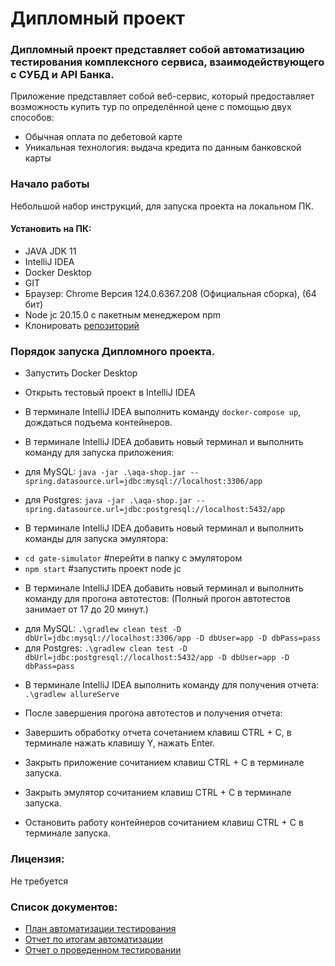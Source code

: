 # Дипломный проект

### Дипломный проект представляет собой автоматизацию тестирования комплексного сервиса, взаимодействующего с СУБД и API Банка.

Приложение представляет собой веб-сервис, который предоставляет возможность купить тур по определённой цене с помощью
двух способов:

* Обычная оплата по дебетовой карте
* Уникальная технология: выдача кредита по данным банковской карты

### Начало работы

Небольшой набор инструкций, для запуска проекта на локальном ПК.

#### Установить на ПК:

* JAVA JDK 11
* IntelliJ IDEA
* Docker Desktop
* GIT
* Браузер: Chrome Версия 124.0.6367.208 (Официальная сборка), (64 бит)
* Node jc 20.15.0 с пакетным менеджером npm
* Клонировать [репозиторий](https://github.com/raosipova/diplomQA)

### Порядок запуска Дипломного проекта.

* Запустить Docker Desktop

* Открыть тестовый проект в IntelliJ IDEA

* В терминале IntelliJ IDEA выполнить команду `docker-compose up`, дождаться подъема контейнеров.

* В терминале IntelliJ IDEA добавить новый терминал и выполнить команду для запуска приложения:

- для MySQL: `java -jar .\aqa-shop.jar --spring.datasource.url=jdbc:mysql://localhost:3306/app`

- для Postgres: `java -jar .\aqa-shop.jar --spring.datasource.url=jdbc:postgresql://localhost:5432/app`

* В терминале IntelliJ IDEA добавить новый терминал и выполнить команды для запуска эмулятора:

- `cd gate-simulator` #перейти в папку с эмулятором
- `npm start` #запустить проект node jc

* В терминале IntelliJ IDEA добавить новый терминал и выполнить команду для прогона автотестов: (Полный прогон
  автотестов занимает от 17 до 20 минут.)

- для MySQL: `.\gradlew clean test -D dbUrl=jdbc:mysql://localhost:3306/app -D dbUser=app -D dbPass=pass`
- для Postgres: `.\gradlew clean test -D dbUrl=jdbc:postgresql://localhost:5432/app -D dbUser=app -D dbPass=pass`

* В терминале IntelliJ IDEA выполнить команду для получения отчета: `.\gradlew allureServe`
* После завершения прогона автотестов и получения отчета:

* Завершить обработку отчета сочетанием клавиш CTRL + C, в терминале нажать клавишу Y, нажать Enter.
* Закрыть приложение сочитанием клавиш CTRL + C в терминале запуска.
* Закрыть эмулятор сочитанием клавиш CTRL + C в терминале запуска.
* Остановить работу контейнеров сочитанием клавиш CTRL + C в терминале запуска.

### Лицензия:
Не требуется

### Список документов:

* [План автоматизации тестирования](https://github.com/raosipova/diplomQA/blob/main/docs/Plan.md)
* [Отчет по итогам автоматизации](https://github.com/raosipova/diplomQA/blob/main/docs/Summary.md)
* [Отчет о проведенном тестировании](https://github.com/raosipova/diplomQA/blob/main/docs/Report.md)